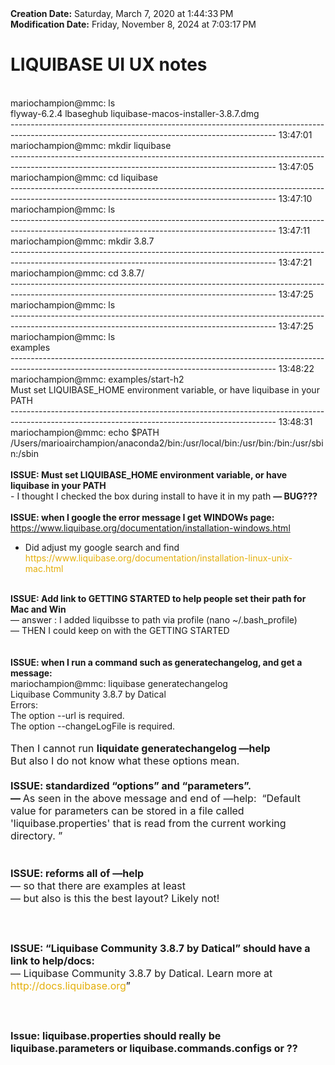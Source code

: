 <div><b>Creation Date:</b> Saturday, March 7, 2020 at 1:44:33 PM<br></div>
<div><b>Modification Date:</b> Friday, November 8, 2024 at 7:03:17 PM<br></div>
<div><h1>LIQUIBASE UI UX notes</h1></div>
<div><span style="font-size: 14px"><br></span></div>
<div><span style="font-size: 14px">mariochampion@mmc: ls</span></div>
<div><span style="font-size: 14px">flyway-6.2.4				lbaseghub				liquibase-macos-installer-3.8.7.dmg</span></div>
<div><span style="font-size: 14px">------------------------------------------------------------------------------------------------------------------------------------------------ 13:47:01</span></div>
<div><span style="font-size: 14px">mariochampion@mmc: mkdir liquibase</span></div>
<div><span style="font-size: 14px">------------------------------------------------------------------------------------------------------------------------------------------------ 13:47:05</span></div>
<div><span style="font-size: 14px">mariochampion@mmc: cd liquibase</span></div>
<div><span style="font-size: 14px">------------------------------------------------------------------------------------------------------------------------------------------------ 13:47:10</span></div>
<div><span style="font-size: 14px">mariochampion@mmc: ls</span></div>
<div><span style="font-size: 14px">------------------------------------------------------------------------------------------------------------------------------------------------ 13:47:11</span></div>
<div><span style="font-size: 14px">mariochampion@mmc: mkdir 3.8.7</span></div>
<div><span style="font-size: 14px">------------------------------------------------------------------------------------------------------------------------------------------------ 13:47:21</span></div>
<div><span style="font-size: 14px">mariochampion@mmc: cd 3.8.7/</span></div>
<div><span style="font-size: 14px">------------------------------------------------------------------------------------------------------------------------------------------------ 13:47:25</span></div>
<div><span style="font-size: 14px">mariochampion@mmc: ls</span></div>
<div><span style="font-size: 14px">------------------------------------------------------------------------------------------------------------------------------------------------ 13:47:25</span></div>
<div><span style="font-size: 14px">mariochampion@mmc: ls</span></div>
<div><span style="font-size: 14px">examples</span></div>
<div><span style="font-size: 14px">------------------------------------------------------------------------------------------------------------------------------------------------ 13:48:22</span></div>
<div><span style="font-size: 14px">mariochampion@mmc: examples/start-h2</span></div>
<div><span style="font-size: 14px">Must set LIQUIBASE_HOME environment variable, or have liquibase in your PATH</span></div>
<div><span style="font-size: 14px">------------------------------------------------------------------------------------------------------------------------------------------------ 13:48:31</span></div>
<div><span style="font-size: 14px">mariochampion@mmc: echo $PATH</span></div>
<div><span style="font-size: 14px">/Users/marioairchampion/anaconda2/bin:/usr/local/bin:/usr/bin:/bin:/usr/sbin:/sbin</span></div>
<div><span style="font-size: 14px"><br></span></div>
<div><b><span style="font-size: 14px">ISSUE: Must set LIQUIBASE_HOME environment variable, or have liquibase in your PATH</span></b></div>
<div><span style="font-size: 14px"> - I thought I checked the box during install to have it in my path </span><b><span style="font-size: 14px">— BUG???</span></b></div>
<div><b><span style="font-size: 14px"><br></span></b></div>
<div><b><span style="font-size: 14px">ISSUE: when I google the error message I get WINDOWs page: </span></b><u>https://www.liquibase.org/documentation/installation-windows.html</u><u><br></u></div>
<ul class="Apple-dash-list">
<li>Did adjust my google search and find <font color="#E4AF0A">https://www.liquibase.org/documentation/installation-linux-unix-mac.html</font><u><br></u></li>
</ul>
<div><b><span style="font-size: 14px"><br></span></b></div>
<div><b><span style="font-size: 14px">ISSUE: Add link to GETTING STARTED to help people set their path for Mac and Win</span></b></div>
<div><span style="font-size: 14px"> — answer : I added liquibsse to path via profile (nano ~/.bash_profile)</span></div>
<div><span style="font-size: 14px">— THEN I could keep on with the GETTING STARTED</span><b><span style="font-size: 14px"><br></span></b></div>
<div><br></div>
<div><br></div>
<div><b><span style="font-size: 14px">ISSUE: when I run a command such as generatechangelog, and get a message: </span></b></div>
<div><span style="font-size: 14px">mariochampion@mmc: liquibase generatechangelog</span></div>
<div><span style="font-size: 14px">Liquibase Community 3.8.7 by Datical</span></div>
<div><span style="font-size: 14px">Errors:</span></div>
<div><span style="font-size: 14px">  The option --url is required.</span></div>
<div><span style="font-size: 14px">  The option --changeLogFile is required.</span><br></div>
<div><br></div>
<div><span style="font-size: 16px">Then I cannot run </span><b><span style="font-size: 16px">liquidate generatechangelog —help</span></b></div>
<div><span style="font-size: 16px">But also I do not know what these options mean.</span><b><span style="font-size: 16px"><br></span></b></div>
<div><b><span style="font-size: 16px"><br></span></b></div>
<div><b><span style="font-size: 16px">ISSUE: standardized “options” and “parameters”. </span></b></div>
<div><b><span style="font-size: 16px"> — </span></b><span style="font-size: 16px">As seen in the above message and end of —help:  “Default value for parameters can be stored in a file called</span></div>
<div><span style="font-size: 16px">'liquibase.properties' that is read from the current working directory.	”</span></div>
<div><span style="font-size: 16px"><br></span></div>
<div><span style="font-size: 16px"><br></span></div>
<div><b><span style="font-size: 16px">ISSUE: reforms all of —help</span></b><span style="font-size: 16px"><br></span></div>
<div><span style="font-size: 16px">— so that there are examples at least</span></div>
<div><span style="font-size: 16px">— but also is this the best layout? Likely not!</span></div>
<div><span style="font-size: 16px"><br></span></div>
<div><span style="font-size: 16px"><br></span></div>
<div><span style="font-size: 16px"><br></span></div>
<div><b><span style="font-size: 16px">ISSUE: “Liquibase Community 3.8.7 by Datical” should have a link to help/docs:</span></b><span style="font-size: 16px"><br></span></div>
<div><span style="font-size: 16px">	— Liquibase Community 3.8.7 by Datical. Learn more at </span><font color="#E4AF0A"><span style="font-size: 16px">http://docs.liquibase.org</span></font><span style="font-size: 16px">”</span></div>
<div><span style="font-size: 16px"><br></span></div>
<div><span style="font-size: 16px"><br></span></div>
<div><span style="font-size: 16px"><br></span></div>
<div><b><span style="font-size: 16px">Issue: liquibase.properties should really be liquibase.parameters or liquibase.commands.configs or ??</span></b><span style="font-size: 16px"><br></span></div>
<div><span style="font-size: 16px"><br></span></div>
<div><span style="font-size: 16px"><br></span></div>
<div><br></div>

